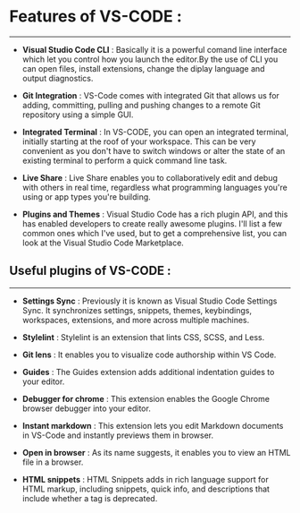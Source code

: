 # Features of VS-CODE : 
  ---

* __Visual Studio Code CLI__ : Basically it is a powerful comand line interface which let you control how you launch the editor.By the use of CLI you can open files, install extensions, change the diplay language and output diagnostics.

* __Git Integration__ : VS-Code comes with integrated Git that allows us for adding, committing, pulling and pushing changes to a remote Git repository using a simple GUI.

* __Integrated Terminal__ : In VS-CODE, you can open an integrated terminal, initially starting at the roof of your workspace. This can be very convenient as you don't have to switch windows or alter the state of an existing terminal to perform a quick command line task.

* __Live Share__ : Live Share enables you to collaboratively edit and debug with others in real time, regardless what programming languages you're using or app types you're building.

* __Plugins and Themes__ : Visual Studio Code has a rich plugin API, and this has enabled developers to create really awesome plugins. I'll list a few common ones which I've used, but to get a comprehensive list, you can look at the Visual Studio Code Marketplace.


## Useful plugins of VS-CODE :
---

* __Settings Sync__ : Previously it is known as Visual Studio Code Settings Sync. It synchronizes settings, snippets, themes, keybindings, workspaces, extensions, and more across multiple machines.

* __Stylelint__ : Stylelint is an extension that lints CSS, SCSS, and Less.

* __Git lens__ : It enables you to visualize code authorship within VS Code.

* __Guides__ : The Guides extension adds additional indentation guides to your editor.

* __Debugger for chrome__ : This extension enables the Google Chrome browser debugger into your editor.

* __Instant markdown__ : This extension lets you edit Markdown documents in VS-Code and instantly previews them in browser.

* __Open in browser__ : As its name suggests, it enables you to view an HTML file in a  browser.

* __HTML snippets__ : HTML Snippets adds in rich language support for HTML markup, including snippets, quick info, and descriptions that include whether a tag is deprecated.